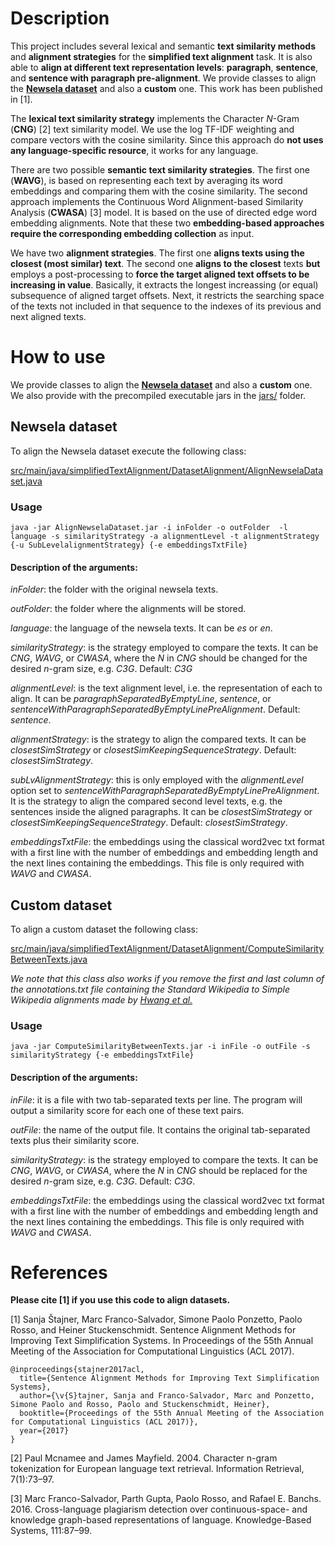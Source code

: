 # Description

This project includes several lexical and semantic  **text similarity methods** and **alignment strategies** for the **simplified text alignment** task. It is also able to **align at different text representation levels**: **paragraph**, **sentence**, and **sentence with paragraph pre-alignment**. We provide classes to align the **[Newsela dataset](https://newsela.com/data/)** and also a **custom** one. This work has been published in [1].

The **lexical text similarity strategy** implements the Character *N*-Gram (**CNG**) [2] text similarity model. We use the log TF-IDF weighting and compare vectors with the cosine similarity. Since this approach do **not uses any language-specific resource**, it works for any language. 

There are two possible **semantic text similarity strategies**. The first one (**WAVG**), is based on representing each text by averaging its word embeddings and comparing them with the cosine similarity. The second approach implements the Continuous Word Alignment-based Similarity Analysis (**CWASA**) [3] model. It is based on the use of directed edge word embedding alignments. Note that these two **embedding-based approaches require the corresponding embedding collection** as input.

We have two **alignment strategies**. The first one **aligns texts using the closest (most similar) text**. The second one **aligns to the closest** texts **but** employs a post-processing to **force the target aligned text offsets to be increasing in value**. Basically, it extracts the longest increassing (or equal) subsequence of aligned target offsets. Next, it restricts the searching space of the texts not included in that sequence to the indexes of its previous and next aligned texts. 

# How to use

We provide classes to align the **[Newsela dataset](https://newsela.com/data/)** and also a **custom** one. We also provide with the precompiled executable jars in the [jars/](jars/) folder.

## Newsela dataset

To align the Newsela dataset execute the following class:

[src/main/java/simplifiedTextAlignment/DatasetAlignment/AlignNewselaDataset.java](src/main/java/simplifiedTextAlignment/DatasetAlignment/AlignNewselaDataset.java)

### Usage

```
java -jar AlignNewselaDataset.jar -i inFolder -o outFolder  -l language -s similarityStrategy -a alignmentLevel -t alignmentStrategy {-u SubLevelalignmentStrategy} {-e embeddingsTxtFile}

```

#### Description of the arguments:

*inFolder*: the folder with the original newsela texts.

*outFolder*: the folder where the alignments will be stored.

*language*: the language of the newsela texts. It can be *es* or *en*.

*similarityStrategy*: is the strategy employed to compare the texts. It can be *CNG*, *WAVG*, or *CWASA*, where the *N* in *CNG* should be changed for the desired *n*-gram size, e.g. *C3G*. Default: *C3G*

*alignmentLevel*: is the text alignment level, i.e. the representation of each to align. It can be *paragraphSeparatedByEmptyLine*, *sentence*, or *sentenceWithParagraphSeparatedByEmptyLinePreAlignment*. Default: *sentence*.

*alignmentStrategy*: is the strategy to align the compared texts. It can be *closestSimStrategy* or *closestSimKeepingSequenceStrategy*. Default: *closestSimStrategy*.

*subLvAlignmentStrategy*: this is only employed with the *alignmentLevel* option set to *sentenceWithParagraphSeparatedByEmptyLinePreAlignment*. It is the strategy to align the compared second level texts, e.g. the sentences inside the aligned paragraphs. It can be *closestSimStrategy* or *closestSimKeepingSequenceStrategy*. Default: *closestSimStrategy*.
		
*embeddingsTxtFile*: the embeddings using the classical word2vec txt format with a first line with the number of embeddings and embedding length and the next lines containing the embeddings. This file is only required with *WAVG* and *CWASA*.

## Custom dataset

To align a custom dataset the following class:

[src/main/java/simplifiedTextAlignment/DatasetAlignment/ComputeSimilarityBetweenTexts.java](src/main/java/simplifiedTextAlignment/DatasetAlignment/ComputeSimilarityBetweenTexts.java)

*We note that this class also works if you remove the first and last column of the annotations.txt file containing the Standard Wikipedia to Simple Wikipedia alignments made by [Hwang et al.](http://ssli.ee.washington.edu/tial/projects/simplification/)*

### Usage

```
java -jar ComputeSimilarityBetweenTexts.jar -i inFile -o outFile -s similarityStrategy {-e embeddingsTxtFile}

```

#### Description of the arguments:

*inFile*: it is a file with two tab-separated texts per line. The program will output a similarity score for each one of these text pairs.

*outFile*: the name of the output file. It contains the original tab-separated texts plus their similarity score.

*similarityStrategy*: is the strategy employed to compare the texts. It can be *CNG*, *WAVG*, or *CWASA*, where the *N* in *CNG* should be replaced for the desired *n*-gram size, e.g. *C3G*. Default: *C3G*.	

*embeddingsTxtFile*: the embeddings using the classical word2vec txt format with a first line with the number of embeddings and embedding length and the next lines containing the embeddings. This file is only required with *WAVG* and *CWASA*.

# References

**Please cite [1] if you use this code to align datasets.**

[1] Sanja Štajner, Marc Franco-Salvador, Simone Paolo Ponzetto, Paolo Rosso, and Heiner Stuckenschmidt. Sentence Alignment Methods for Improving Text Simplification Systems. In Proceedings of the 55th Annual Meeting of the
Association for Computational Linguistics (ACL 2017).

```
@inproceedings{stajner2017acl,
  title={Sentence Alignment Methods for Improving Text Simplification Systems},
  author={\v{S}tajner, Sanja and Franco-Salvador, Marc and Ponzetto, Simone Paolo and Rosso, Paolo and Stuckenschmidt, Heiner},
  booktitle={Proceedings of the 55th Annual Meeting of the Association for Computational Linguistics (ACL 2017)},
  year={2017}
}
```

[2] Paul Mcnamee and James Mayfield. 2004. Character n-gram tokenization for European language text retrieval. Information Retrieval, 7(1):73–97.

[3] Marc Franco-Salvador, Parth Gupta, Paolo Rosso, and Rafael E. Banchs. 2016. Cross-language plagiarism detection over continuous-space- and knowledge graph-based representations of language. Knowledge-Based Systems, 111:87–99.

